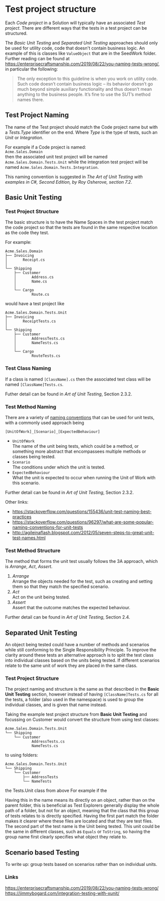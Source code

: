 # Test project structure

Each *Code project* in a Solution will typically have an associated *Test project*. There are different ways that the tests in a test project can be structured.

The *Basic Unit Testing* and *Separated Unit Testing* approaches should only be used for utility code, code that doesn't contain business logic. An example of this is classes like `ValueObject` that are in the SeedWork folder. Further reading can be found at https://enterprisecraftsmanship.com/2019/08/22/you-naming-tests-wrong/, in particular the following:

> The only exception to this guideline is when you work on utility code. Such code doesn’t contain business logic – its behavior doesn’t go much beyond simple auxiliary functionality and thus doesn’t mean anything to the business people. It’s fine to use the SUT’s method names there.

## Test Project Naming

The name of the Test project should match the Code project name but with a *Tests.Type* identifier on the end. Where *Type* is the type of tests, such an *Unit* or *Integration*.

For example if a Code project is named:  
`Acme.Sales.Domain`  
then the associated unit test project will be named  
`Acme.Sales.Domain.Tests.Unit`
while the integration test project will be named
`Acme.Sales.Domain.Tests.Integration`.

This naming convention is suggested in *The Art of Unit Testing with examples in C#, Second Edition, by Roy Osherove, section 7.2*.

## Basic Unit Testing

### Test Project Structure

The basic structure is to have the Name Spaces in the test project match the code project so that the tests are found in the same respective location as the code they test.

For example:
```
Acme.Sales.Domain
├── Invoicing
│       Receipt.cs
│
└── Shipping
    ├── Customer
    │       Address.cs
    │       Name.cs
    │
    └── Cargo
            Route.cs
```
would have a test project like

```
Acme.Sales.Domain.Tests.Unit
├── Invoicing
│       ReceiptTests.cs
│
└── Shipping
    ├── Customer
    │       AddressTests.cs
    │       NameTests.cs
    │
    └── Cargo
            RouteTests.cs
```

### Test Class Naming

If a class is named `[ClassName].cs` then the associated test class will be named `[ClassName]Tests.cs`.

Futher detail can be found in *Art of Unit Testing*, Section 2.3.2.

### Test Method Naming

There are a variety of [naming conventions](https://dzone.com/articles/7-popular-unit-test-naming) that can be used for unit tests, with a commonly used approach being

```
[UnitOfWork]_[Scenario]_[ExpectedBehaviour]
```

 - `UnitOfWork`  
   The name of the unit being tests, which could be a method, or something more abstract that encompassees multiple methods or classes being tested.
 - `Scenario`  
   The conditions under which the unit is tested.
 - `ExpectedBehaviour`  
   What the unit is expected to occur when running the Unit of Work with this scenario.
   
Further detail can be found in *Art of Unit Testing*, Section 2.3.2.

Other links:
 - https://stackoverflow.com/questions/155436/unit-test-naming-best-practices
 - https://stackoverflow.com/questions/96297/what-are-some-popular-naming-conventions-for-unit-tests
 - http://agileinaflash.blogspot.com/2012/05/seven-steps-to-great-unit-test-names.html
 
### Test Method Structure

The method that forms the unit test usually follows the 3A approach, which is *Arrange*, *Act*, *Assert*.

1. *Arrange*  
   Arrange the objects needed for the test, such as creating and setting them so that they match the specified scenario.
2. *Act*  
   Act on the unit being tested.
3. *Assert*  
   Assert that the outcome matches the expected behaviour.

Further detail can be found in *Art of Unit Testing*, Section 2.4.

## Separated Unit Testing

An object being tested could have a number of methods and scenarios while still conforming to the Single Responsibility Principle. To improve the clarity around these tests an alternative approach is to split the test class into individual classes based on the units being tested. If different scenarios relate to the same unit of work they are placed in the same class.

### Test Project Structure

The project naming and structure is the same as that described in the **Basic Unit Testing** section, however instead of having `[ClassName]Tests.cs` for all the tests, a folder (also used in the namespace) is used to group the individual classes, and is given that name instead.

Taking the example test project structure from **Basic Unit Testing** and focussing on Customer would convert the structure from using test classes:

```
Acme.Sales.Domain.Tests.Unit
└── Shipping
    └── Customer
            AddressTests.cs
            NameTests.cs
```
to using folders:
```
Acme.Sales.Domain.Tests.Unit
└── Shipping
    └── Customer
        ├── AddressTests
        └── NameTests
```

the Tests.Unit class from above
For example if the


Having this in the name means its directly on an object, rather than on the parent folder, this is beneficial as Test Explorers generally display the whole path of a folder, but not for an object, meaning that the class that this group of tests relates to is directly specified. Having the first part match the folder makes it clearer where these files are located and that they are test files.
The second part of the test name is the Unit being tested. This unit could be the same in different classes, such as `Equals` or `ToString`, so having the group name first clearly specifies what object they relate to.

## Scenario based Testing

To write up: group tests based on scenarios rather than on individual units.

### Links
https://enterprisecraftsmanship.com/2019/08/22/you-naming-tests-wrong/  
https://jimmybogard.com/integration-testing-with-xunit/

